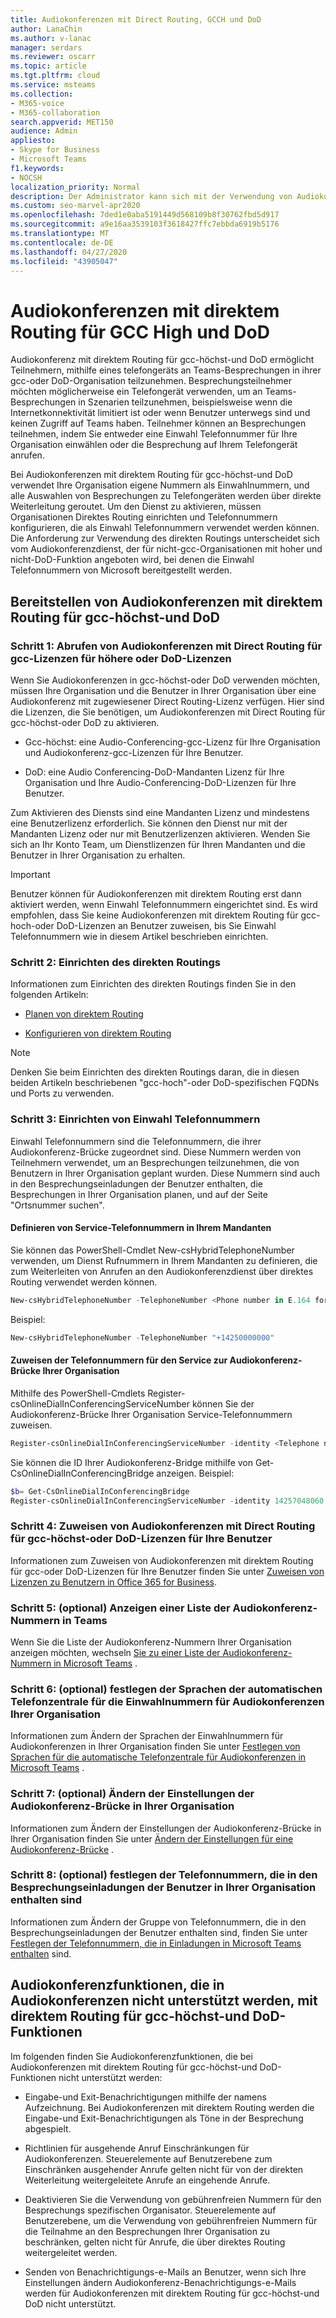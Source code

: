 ```yaml
---
title: Audiokonferenzen mit Direct Routing, GCCH und DoD
author: LanaChin
ms.author: v-lanac
manager: serdars
ms.reviewer: oscarr
ms.topic: article
ms.tgt.pltfrm: cloud
ms.service: msteams
ms.collection:
- M365-voice
- M365-collaboration
search.appverid: MET150
audience: Admin
appliesto:
- Skype for Business
- Microsoft Teams
f1.keywords:
- NOCSH
localization_priority: Normal
description: Der Administrator kann sich mit der Verwendung von Audiokonferenzen in GCCH-und DoD-Umgebungen vertraut machen.
ms.custom: seo-marvel-apr2020
ms.openlocfilehash: 7ded1e0aba5191449d568109b8f30762fbd5d917
ms.sourcegitcommit: a9e16aa3539103f3618427ffc7ebbda6919b5176
ms.translationtype: MT
ms.contentlocale: de-DE
ms.lasthandoff: 04/27/2020
ms.locfileid: "43905047"
---
```

# <a name="audio-conferencing-with-direct-routing-for-gcc-high-and-dod"></a>Audiokonferenzen mit direktem Routing für GCC High und DoD

Audiokonferenz mit direktem Routing für gcc-höchst-und DoD ermöglicht Teilnehmern, mithilfe eines telefongeräts an Teams-Besprechungen in ihrer gcc-oder DoD-Organisation teilzunehmen. Besprechungsteilnehmer möchten möglicherweise ein Telefongerät verwenden, um an Teams-Besprechungen in Szenarien teilzunehmen, beispielsweise wenn die Internetkonnektivität limitiert ist oder wenn Benutzer unterwegs sind und keinen Zugriff auf Teams haben. Teilnehmer können an Besprechungen teilnehmen, indem Sie entweder eine Einwahl Telefonnummer für Ihre Organisation einwählen oder die Besprechung auf Ihrem Telefongerät anrufen.

Bei Audiokonferenzen mit direktem Routing für gcc-höchst-und DoD verwendet Ihre Organisation eigene Nummern als Einwahlnummern, und alle Auswahlen von Besprechungen zu Telefongeräten werden über direkte Weiterleitung geroutet. Um den Dienst zu aktivieren, müssen Organisationen Direktes Routing einrichten und Telefonnummern konfigurieren, die als Einwahl Telefonnummern verwendet werden können. Die Anforderung zur Verwendung des direkten Routings unterscheidet sich vom Audiokonferenzdienst, der für nicht-gcc-Organisationen mit hoher und nicht-DoD-Funktion angeboten wird, bei denen die Einwahl Telefonnummern von Microsoft bereitgestellt werden.

## <a name="deploy-audio-conferencing-with-direct-routing-for-gcc-high-and-dod"></a>Bereitstellen von Audiokonferenzen mit direktem Routing für gcc-höchst-und DoD

### <a name="step-1-get-audio-conferencing-with-direct-routing-for-gcc-high-or-dod-licenses"></a>Schritt 1: Abrufen von Audiokonferenzen mit Direct Routing für gcc-Lizenzen für höhere oder DoD-Lizenzen 

Wenn Sie Audiokonferenzen in gcc-höchst-oder DoD verwenden möchten, müssen Ihre Organisation und die Benutzer in Ihrer Organisation über eine Audiokonferenz mit zugewiesener Direct Routing-Lizenz verfügen. Hier sind die Lizenzen, die Sie benötigen, um Audiokonferenzen mit Direct Routing für gcc-höchst-oder DoD zu aktivieren.

- Gcc-höchst: eine Audio-Conferencing-gcc-Lizenz für Ihre Organisation und Audiokonferenz-gcc-Lizenzen für Ihre Benutzer.

- DoD: eine Audio Conferencing-DoD-Mandanten Lizenz für Ihre Organisation und Ihre Audio-Conferencing-DoD-Lizenzen für Ihre Benutzer.

Zum Aktivieren des Diensts sind eine Mandanten Lizenz und mindestens eine Benutzerlizenz erforderlich. Sie können den Dienst nur mit der Mandanten Lizenz oder nur mit Benutzerlizenzen aktivieren. Wenden Sie sich an Ihr Konto Team, um Dienstlizenzen für Ihren Mandanten und die Benutzer in Ihrer Organisation zu erhalten.

> [!IMPORTANT]
> Benutzer können für Audiokonferenzen mit direktem Routing erst dann aktiviert werden, wenn Einwahl Telefonnummern eingerichtet sind. Es wird empfohlen, dass Sie keine Audiokonferenzen mit direktem Routing für gcc-hoch-oder DoD-Lizenzen an Benutzer zuweisen, bis Sie Einwahl Telefonnummern wie in diesem Artikel beschrieben einrichten.

### <a name="step-2-set-up-direct-routing"></a>Schritt 2: Einrichten des direkten Routings

Informationen zum Einrichten des direkten Routings finden Sie in den folgenden Artikeln:

- [Planen von direktem Routing](direct-routing-plan.md)

- [Konfigurieren von direktem Routing](direct-routing-configure.md)

> [!NOTE]
> Denken Sie beim Einrichten des direkten Routings daran, die in diesen beiden Artikeln beschriebenen "gcc-hoch"-oder DoD-spezifischen FQDNs und Ports zu verwenden.

### <a name="step-3-set-up-dial-in-phone-numbers"></a>Schritt 3: Einrichten von Einwahl Telefonnummern

Einwahl Telefonnummern sind die Telefonnummern, die ihrer Audiokonferenz-Brücke zugeordnet sind. Diese Nummern werden von Teilnehmern verwendet, um an Besprechungen teilzunehmen, die von Benutzern in Ihrer Organisation geplant wurden. Diese Nummern sind auch in den Besprechungseinladungen der Benutzer enthalten, die Besprechungen in Ihrer Organisation planen, und auf der Seite "Ortsnummer suchen".

#### <a name="define-service-phone-numbers-in-your-tenant"></a>Definieren von Service-Telefonnummern in Ihrem Mandanten

Sie können das PowerShell-Cmdlet New-csHybridTelephoneNumber verwenden, um Dienst Rufnummern in Ihrem Mandanten zu definieren, die zum Weiterleiten von Anrufen an den Audiokonferenzdienst über direktes Routing verwendet werden können. 

  ```PowerShell
  New-csHybridTelephoneNumber -TelephoneNumber <Phone number in E.164 format>
  ```

Beispiel:
  ```PowerShell
  New-csHybridTelephoneNumber -TelephoneNumber "+14250000000"
  ```

#### <a name="assign-the-service-phone-numbers-to-the-audio-conferencing-bridge-of-your-organization"></a>Zuweisen der Telefonnummern für den Service zur Audiokonferenz-Brücke Ihrer Organisation

Mithilfe des PowerShell-Cmdlets Register-csOnlineDialInConferencingServiceNumber können Sie der Audiokonferenz-Brücke Ihrer Organisation Service-Telefonnummern zuweisen.

  ```PowerShell
  Register-csOnlineDialInConferencingServiceNumber -identity <Telephone number in E.164 format> -BridgeId <Identity of the audio conferencing bridge>
  ```

Sie können die ID Ihrer Audiokonferenz-Bridge mithilfe von Get-CsOnlineDialInConferencingBridge anzeigen. Beispiel:

  ```PowerShell
  $b= Get-CsOnlineDialInConferencingBridge
  Register-csOnlineDialInConferencingServiceNumber -identity 14257048060 -BridgeId $b.identity
  ```

### <a name="step-4-assign-audio-conferencing-with-direct-routing-for-gcc-high-or-dod-licenses-to-your-users"></a>Schritt 4: Zuweisen von Audiokonferenzen mit Direct Routing für gcc-höchst-oder DoD-Lizenzen für Ihre Benutzer

Informationen zum Zuweisen von Audiokonferenzen mit direktem Routing für gcc-oder DoD-Lizenzen für Ihre Benutzer finden Sie unter [Zuweisen von Lizenzen zu Benutzern in Office 365 for Business](https://docs.microsoft.com/office365/admin/subscriptions-and-billing/assign-licenses-to-users).

### <a name="step-5-optional-see-a-list-of-audio-conferencing-numbers-in-teams"></a>Schritt 5: (optional) Anzeigen einer Liste der Audiokonferenz-Nummern in Teams

Wenn Sie die Liste der Audiokonferenz-Nummern Ihrer Organisation anzeigen möchten, wechseln [Sie zu einer Liste der Audiokonferenz-Nummern in Microsoft Teams](see-a-list-of-audio-conferencing-numbers-in-teams.md) .

### <a name="step-6-optional-set-auto-attendant-languages-for-the-audio-conferencing-dial-in-numbers-of-you-organization"></a>Schritt 6: (optional) festlegen der Sprachen der automatischen Telefonzentrale für die Einwahlnummern für Audiokonferenzen Ihrer Organisation

Informationen zum Ändern der Sprachen der Einwahlnummern für Audiokonferenzen in Ihrer Organisation finden Sie unter [Festlegen von Sprachen für die automatische Telefonzentrale für Audiokonferenzen in Microsoft Teams](set-auto-attendant-languages-for-audio-conferencing-in-teams.md) .

### <a name="step-7-optional-change-the-settings-of-the-audio-conferencing-bridge-of-your-organization"></a>Schritt 7: (optional) Ändern der Einstellungen der Audiokonferenz-Brücke in Ihrer Organisation

Informationen zum Ändern der Einstellungen der Audiokonferenz-Brücke in Ihrer Organisation finden Sie unter [Ändern der Einstellungen für eine Audiokonferenz-Brücke](change-the-settings-for-an-audio-conferencing-bridge.md) .

### <a name="step-8-optional-set-the-phone-numbers-included-in-the-meeting-invites-of-the-users-in-your-organization"></a>Schritt 8: (optional) festlegen der Telefonnummern, die in den Besprechungseinladungen der Benutzer in Ihrer Organisation enthalten sind

Informationen zum Ändern der Gruppe von Telefonnummern, die in den Besprechungseinladungen der Benutzer enthalten sind, finden Sie unter [Festlegen der Telefonnummern, die in Einladungen in Microsoft Teams enthalten](set-the-phone-numbers-included-on-invites-in-teams.md) sind.

## <a name="audio-conferencing-capabilities-not-supported-in-audio-conferencing-with-direct-routing-for-gcc-high-and-dod"></a>Audiokonferenzfunktionen, die in Audiokonferenzen nicht unterstützt werden, mit direktem Routing für gcc-höchst-und DoD-Funktionen

Im folgenden finden Sie Audiokonferenzfunktionen, die bei Audiokonferenzen mit direktem Routing für gcc-höchst-und DoD-Funktionen nicht unterstützt werden:

- Eingabe-und Exit-Benachrichtigungen mithilfe der namens Aufzeichnung. Bei Audiokonferenzen mit direktem Routing werden die Eingabe-und Exit-Benachrichtigungen als Töne in der Besprechung abgespielt.

- Richtlinien für ausgehende Anruf Einschränkungen für Audiokonferenzen. Steuerelemente auf Benutzerebene zum Einschränken ausgehender Anrufe gelten nicht für von der direkten Weiterleitung weitergeleitete Anrufe an eingehende Anrufe.

- Deaktivieren Sie die Verwendung von gebührenfreien Nummern für den Besprechungs spezifischen Organisator. Steuerelemente auf Benutzerebene, um die Verwendung von gebührenfreien Nummern für die Teilnahme an den Besprechungen Ihrer Organisation zu beschränken, gelten nicht für Anrufe, die über direktes Routing weitergeleitet werden.

- Senden von Benachrichtigungs-e-Mails an Benutzer, wenn sich Ihre Einstellungen ändern Audiokonferenz-Benachrichtigungs-e-Mails werden für Audiokonferenzen mit direktem Routing für gcc-höchst-und DoD nicht unterstützt.
